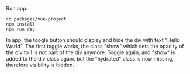Run app:

```shell
cd packages/vue-project
npm install
npm run dev
```

In app, the toogle button should display and hide the div with text "Hello World". The first toggle works, the class "show" which sets the opacity of the div to 1 is not part of the div anymore. Toggle again, and "show" is added to the div class again, but the "hydrated" class is now missing, therefore visibility is hidden.
